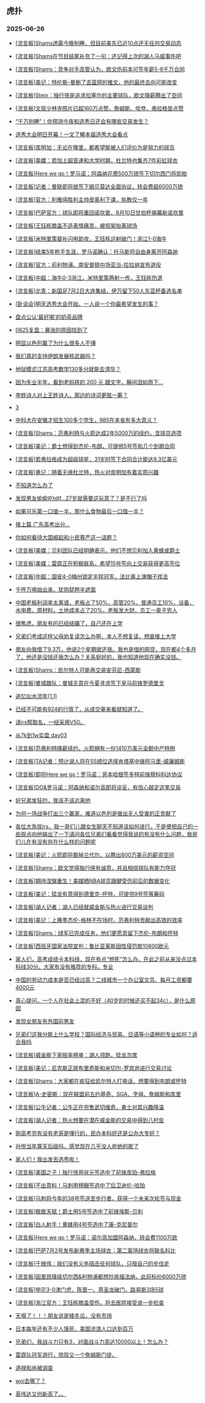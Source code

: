 ## 虎扑 
### 2025-06-26

+ [[流言板]Shams透露今晚别睡，但目前美东已近10点还无任何交易动态](https://bbs.hupu.com/633403308.html)

+ [[流言板]Shams在节目结尾补充了一句：还记得上次的湖人马威事件吧](https://bbs.hupu.com/633403668.html)

+ [[流言板]Shams：竞争对手高管认为，欧文伤前本可签年薪5-6千万合同](https://bbs.hupu.com/633400846.html)

+ [[流言板]美记：特伦斯-曼删了去篮网的推文，他的最终去向可能改变](https://bbs.hupu.com/633403735.html)

+ [[流言板]Stein：独行侠是追求拉塞尔的主要球队，欧文降薪腾出了空间](https://bbs.hupu.com/633404616.html)

+ [[流言板]文班少林寺照片已超160万点赞，詹姆斯、哈登、弗拉格皆点赞](https://bbs.hupu.com/633404202.html)

+ [“千万别睡”！你预测今夜和选秀日还会有哪些交易发生？](https://bbs.hupu.com/633401089.html)

+ [选秀大会明日开幕！一文了解本届选秀大会看点](https://bbs.hupu.com/633400911.html)

+ [[流言板]库明加：无论在哪里，都希望能被人们评价为是努力的球员](https://bbs.hupu.com/633404314.html)

+ [[流言板]美媒：若加上超音速和大学时期，杜兰特也集齐7件彩虹球衣](https://bbs.hupu.com/633404475.html)

+ [[流言板]Here we go！罗马诺：阿森纳花费500万镑签下切尔西门将凯帕](https://bbs.hupu.com/633400547.html)

+ [[流言板]记者：曼联即将就签下姆贝莫达全面协议，转会费超6000万镑](https://bbs.hupu.com/633402232.html)

+ [[流言板]官方：利雅得胜利主帅皮奥利下课，执教仅一年](https://bbs.hupu.com/633399764.html)

+ [[流言板]巴萨官方：球队即将重回诺坎普，8月10日甘伯杯揭幕新诺坎普](https://bbs.hupu.com/633398812.html)

+ [[流言板]王钰栋膝盖不适表情痛苦，被担架抬离球场](https://bbs.hupu.com/633402335.html)

+ [[流言板]米特里策替补闪电助攻，王钰栋远射破门！浙江1-0海牛](https://bbs.hupu.com/633402123.html)

+ [[流言板]结束5年枪手生涯，罗马诺确认：托马斯将自由身离开阿森纳](https://bbs.hupu.com/633403180.html)

+ [[流言板]官方：前利物浦、南安普顿中场亚当-拉拉纳宣布退役](https://bbs.hupu.com/633399368.html)

+ [[流言板]中超：海牛0-3浙江，米特里策两射一传，王钰栋伤退](https://bbs.hupu.com/633402712.html)

+ [[流言板]北青：新国足7月2日大连集结，伊万留下50人东亚杯备选名单](https://bbs.hupu.com/633399759.html)

+ [[卧谈会]明天选秀大会开始，一人说一个你最希望发生的事？](https://bbs.hupu.com/633403316.html)

+ [盘点公认‘最好喝’的奶茶品牌](https://bbs.hupu.com/633401516.html)

+ [0625复盘：暴涨的原因找到了](https://bbs.hupu.com/633402076.html)

+ [明显以色列赢了为什么很多人不懂](https://bbs.hupu.com/633401412.html)

+ [我们真的支持伊朗发展核武器吗？](https://bbs.hupu.com/633401401.html)

+ [地狱模式江苏高考数学130多分就能去清华？](https://bbs.hupu.com/633402163.html)

+ [因为失业半年，看到老妈转的 200 元 跟文字，瞬间泪如雨下…](https://bbs.hupu.com/633401451.html)

+ [李姓诗人对上王姓诗人，那边的诗词更胜一筹？](https://bbs.hupu.com/633401186.html)

+ [3](https://bbs.hupu.com/633401351.html)

+ [中科大在安徽才招生100多个学生，985在本省有多大意义？](https://bbs.hupu.com/633401133.html)

+ [[流言板]Shams：范弗利特与火箭达成2年5000万的续约，含球员选项](https://bbs.hupu.com/633405203.html)

+ [[流言板]美记：爵士想得到杰伦-布朗，可提供5号签和几个到期合同](https://bbs.hupu.com/633405111.html)

+ [[流言板]若弗拉格成为超级球星，31岁时签下合同合计能达9.3亿美元](https://bbs.hupu.com/633404779.html)

+ [[流言板]勇记：随着无缘杜兰特，热火对库明加有着实质兴趣](https://bbs.hupu.com/633404841.html)

+ [不知道怎么办了](https://bbs.hupu.com/633404191.html)

+ [发现男友偷偷吃tdlf…27岁就需要这玩意了？是不行了吗](https://bbs.hupu.com/633402725.html)

+ [如果可乐第一口值一半，那什么食物最后一口值一半？](https://bbs.hupu.com/633402901.html)

+ [接上篇 广东高考出分…](https://bbs.hupu.com/633404425.html)

+ [你如何看待大国崛起和小民尊严这一话题？](https://bbs.hupu.com/633402929.html)

+ [[流言板]美媒：贝利团队已经明确表示，他们不想贝利加入黄蜂或爵士](https://bbs.hupu.com/633405102.html)

+ [[流言板]美媒：雷霆正在积极联系，希望15号签向上交易获得更高签位](https://bbs.hupu.com/633405019.html)

+ [[流言板]中超：国安4-0梅州锁定半程冠军，法比奥上演帽子戏法](https://bbs.hupu.com/633403254.html)

+ [千呼万唤始出来，犹抱琵琶半遮面](https://bbs.hupu.com/633405269.html)

+ [中国老板利润率太离谱，老板占了50%，高管20%，普通员工10%，设备，水电费，原材料，土地成本占了20%，老板发大财，员工一辈子穷人](https://bbs.hupu.com/633403555.html)

+ [很焦虑，朋友有的已经结婚了，自己还在上学](https://bbs.hupu.com/633404000.html)

+ [兄弟们考成这样父母劝复读怎么办啊，本人不想复读，想直接上大学](https://bbs.hupu.com/633405072.html)

+ [朋友向我借了9.3万，他说2个星期就还我。我也是借的网贷，现在都4个多月了，他还是没钱还我怎么办？关系挺好的，我也知道他现在确实没钱。](https://bbs.hupu.com/633404632.html)

+ [[流言板]Shams：凯尔特人可能再交易安芬尼-西蒙斯](https://bbs.hupu.com/633406259.html)

+ [[流言板]曼城跟队：曼城无意在今夏寻求签下皇马前锋罗德里戈](https://bbs.hupu.com/633403573.html)

+ [追忆似水流年(1.1)](https://bbs.hupu.com/633404505.html)

+ [已经不可能有924的行情了，从成交量来看就知道了。](https://bbs.hupu.com/633405006.html)

+ [请jrs帮取名，一经采用V50。](https://bbs.hupu.com/633404521.html)

+ [从7k到1w实盘 day03](https://bbs.hupu.com/633405854.html)

+ [[流言板]范弗利特降薪续约，火箭拥有一份1410万美元全额中产特例](https://bbs.hupu.com/633405785.html)

+ [[流言板]TA记者：预计湖人将在55顺位选择肯塔基中锋阿马里-威廉姆斯](https://bbs.hupu.com/633404950.html)

+ [[流言板]即将Here we go！罗马诺：哥本哈根签多特前锋穆科科达协议](https://bbs.hupu.com/633401506.html)

+ [[流言板]DO&amp;罗马诺：阿森纳和诺尔高即将谈妥，有信心敲定这笔交易](https://bbs.hupu.com/633404344.html)

+ [好兄弟发狂约，我该不该远离他](https://bbs.hupu.com/633406536.html)

+ [为何一场战争打出三个赢家，难道以色列是做出无人受害的正贡献了](https://bbs.hupu.com/633404772.html)

+ [各位大急拔jrs，我一哥们儿跟女生聊天不知道该如何进行，于是便把自己的一些观点向他输出了一下请问各位兄弟们看看觉得我说的有没有什么问题，我哥们儿在有没有存在什么样的问题呢](https://bbs.hupu.com/633406199.html)

+ [[流言板]美记：火箭即将裁掉兰代尔，以腾出800万美元的薪资空间](https://bbs.hupu.com/633406213.html)

+ [[流言板]Shams：欧文觉得独行侠有诚意，并且相信球队有能力夺冠](https://bbs.hupu.com/633405821.html)

+ [[流言板]期待涅槃重生！美媒晒NBA球员跟腱受伤前后的数据变化](https://bbs.hupu.com/633405841.html)

+ [[流言板]美记：猛龙有意得到德里克-怀特，可提供9号签等筹码](https://bbs.hupu.com/633405391.html)

+ [[流言板]湖人记者：湖人已经就威金斯与热火进行交易谈判](https://bbs.hupu.com/633406569.html)

+ [[流言板]美记：上赛季杰伦-格林不在场时，范弗利特贡献出高效的效率](https://bbs.hupu.com/633405529.html)

+ [[流言板]Shams：绿军已完成任务，他们更愿意留下杰伦-布朗和怀特](https://bbs.hupu.com/633405748.html)

+ [[流言板]西班牙国家法院宣判：鲁比亚莱斯因性侵罚款10800欧元](https://bbs.hupu.com/633403506.html)

+ [家人们，高考成绩卡本科线，现在有点“想死”怎么办。在此之前从来没点过本科线30分。大家有没有推荐的专科，专业](https://bbs.hupu.com/633405732.html)

+ [中国的劳动力成本是否已经过高？二线城市一个办公室文员、每月工资都要4000元](https://bbs.hupu.com/633405340.html)

+ [真心提问，一个人在社会上混的不好（40岁的时候还买不起34c），是什么原因](https://bbs.hupu.com/633405443.html)

+ [发现女朋友有外国前男友](https://bbs.hupu.com/633406428.html)

+ [兄弟们这我分能上什么学校？国际经济与贸易、日语等小语种的专业如何？适合我吗](https://bbs.hupu.com/633405816.html)

+ [[流言板]威金斯下家赔率榜单：湖人领跑，猛龙次席](https://bbs.hupu.com/633406343.html)

+ [[流言板]美记：尼克斯正就布里奇斯和米切尔-罗宾逊进行交易讨论](https://bbs.hupu.com/633406334.html)

+ [[流言板]Shams：大家都在疯狂给凯尔特人打电话，想要得到布朗或怀特](https://bbs.hupu.com/633406549.html)

+ [[流言板]A-史密斯：现在联盟前五约基奇、SGA、字母、詹姆斯和库里](https://bbs.hupu.com/633405856.html)

+ [[流言板]公牛记者：公牛正在兜售武切维奇，勇士对其兴趣降温](https://bbs.hupu.com/633406197.html)

+ [[流言板]湖人记者：热火想要在潜在威金斯的交易中得到八村垒](https://bbs.hupu.com/633406874.html)

+ [刚高考完有没有老哥是懂行的，民办本科好还是公办大专好？](https://bbs.hupu.com/633406537.html)

+ [孙悦当年算天后级吗，感觉现在几乎没人听她的歌了](https://bbs.hupu.com/633406436.html)

+ [家人们！我出发去选秀啦！](https://bbs.hupu.com/633406908.html)

+ [[流言板]美国之子！独行侠用状元签选中了前锋库珀-弗拉格](https://bbs.hupu.com/633407658.html)

+ [[流言板]不出意料！马刺用榜眼签选中了后卫迪伦-哈珀](https://bbs.hupu.com/633407746.html)

+ [[流言板]马刺将今年的38号签送至步行者，获得一个未来次轮签与现金](https://bbs.hupu.com/633407244.html)

+ [[流言板]极致天赋！爵士用5号签选中了前锋埃斯-贝利](https://bbs.hupu.com/633408156.html)

+ [[流言板]白人射手！黄蜂用4号签选中了康-克尼普尔](https://bbs.hupu.com/633407997.html)

+ [[流言板]Here we go！罗马诺：诺尔高加盟阿森纳，转会费1100万欧](https://bbs.hupu.com/633406294.html)

+ [[流言板]巴萨7月2号发布新赛季主场球衣；第二客场球衣将联名科比](https://bbs.hupu.com/633403932.html)

+ [[流言板]于根伟：我们没有义务阻击任何球队，只按自己的步伐走](https://bbs.hupu.com/633403631.html)

+ [[流言板]因里昂降级切尔西&amp;利物浦都想抄底福法纳，此前标价6000万镑](https://bbs.hupu.com/633404364.html)

+ [[流言板]申花3-0津门虎，陈晋一、蒋圣龙破门，路易斯3场5球](https://bbs.hupu.com/633402768.html)

+ [[流言板]浙江官方：王钰栋膝盖受伤，将去医院接受进一步检查](https://bbs.hupu.com/633403779.html)

+ [天塌了！！！朋友说是矮冬瓜，没有市场](https://bbs.hupu.com/633407076.html)

+ [日本每年还有不少人饿死，美国流浪人口达到百万](https://bbs.hupu.com/633406988.html)

+ [兄弟们，我战斗力只有3，对面战斗力高达10000以上！怎么办？](https://bbs.hupu.com/633407068.html)

+ [雷霆队冠军游行，惊现又一个詹姆斯门徒。](https://bbs.hupu.com/633407498.html)

+ [道禄和尚被调查](https://bbs.hupu.com/633406764.html)

+ [woj去哪了？](https://bbs.hupu.com/633407928.html)

+ [英伟达又创新高了。。](https://bbs.hupu.com/633406417.html)

